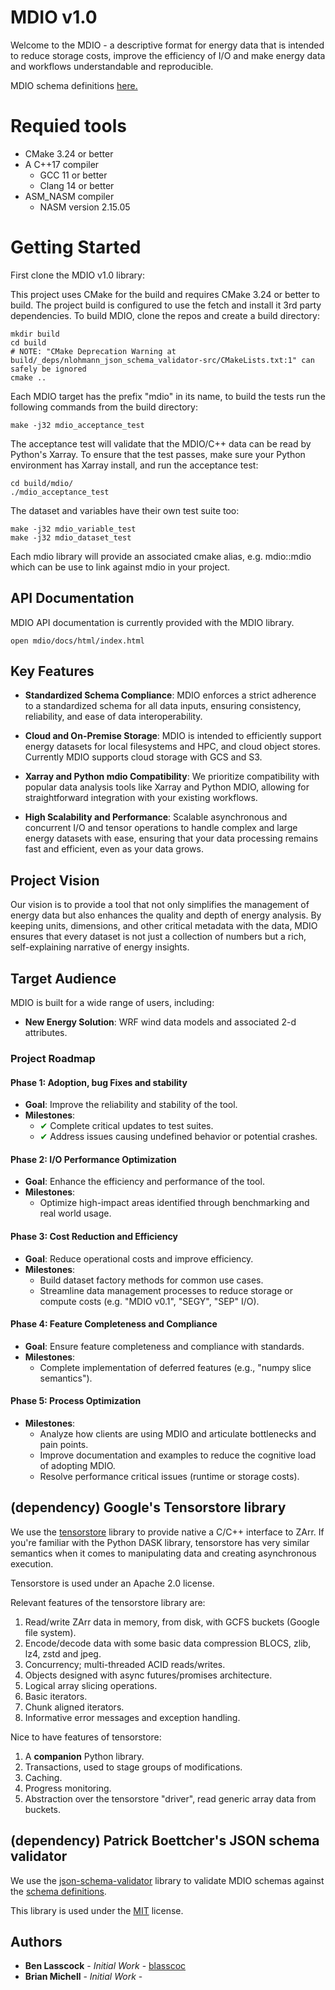 # MDIO v1.0

Welcome to the MDIO - a descriptive format for energy data that is intended to reduce storage costs,  improve the efficiency of I/O and make energy data and workflows understandable and reproducible.

MDIO schema definitions [here.](https://mdio-python.readthedocs.io/en/v1-new-schema/data_models/version_1.html)

# Requied tools
- CMake 3.24 or better
- A C++17 compiler
  - GCC 11 or better
  - Clang 14 or better
- ASM_NASM compiler
  - NASM version 2.15.05

# Getting Started

First clone the MDIO v1.0 library:

This project uses CMake for the build and requires CMake 3.24 or better to build. The project build is configured to use the fetch and install it 3rd party dependencies. To build MDIO, clone the repos and create a build directory:
```
mkdir build
cd build
# NOTE: "CMake Deprecation Warning at build/_deps/nlohmann_json_schema_validator-src/CMakeLists.txt:1" can safely be ignored
cmake ..
```
Each MDIO target has the prefix "mdio" in its name, to build the tests run the following commands from the build directory:
```
make -j32 mdio_acceptance_test
```
The acceptance test will validate that the MDIO/C++ data can be read by Python's Xarray. To ensure that the test passes, make sure your Python environment has Xarray install, and run the acceptance test:
```
cd build/mdio/
./mdio_acceptance_test
```
The dataset and variables have their own test suite too: 
```
make -j32 mdio_variable_test
make -j32 mdio_dataset_test
```
Each mdio library will provide an associated cmake alias, e.g. mdio::mdio which can be use to link against mdio in your project.

## API Documentation

MDIO API documentation is currently provided with the MDIO library.
```
open mdio/docs/html/index.html
```

## Key Features

- **Standardized Schema Compliance**: MDIO enforces a strict adherence to a standardized schema for all data inputs, ensuring consistency, reliability, and ease of data interoperability.

- **Cloud and On-Premise Storage**: MDIO is intended to efficiently support energy datasets for local filesystems and HPC, and cloud object stores. Currently MDIO supports cloud storage with GCS and S3.

- **Xarray and Python mdio Compatibility**: We prioritize compatibility with popular data analysis tools like Xarray and Python MDIO, allowing for straightforward integration with your existing workflows.

- **High Scalability and Performance**: Scalable asynchronous and concurrent I/O and tensor operations to handle complex and large energy datasets with ease, ensuring that your data processing remains fast and efficient, even as your data grows.

## Project Vision

Our vision is to provide a tool that not only simplifies the management of energy data but also enhances the quality and depth of energy analysis. By keeping units, dimensions, and other critical metadata with the data, MDIO ensures that every dataset is not just a collection of numbers but a rich, self-explaining narrative of energy insights.

## Target Audience

MDIO is built for a wide range of users, including:

- **New Energy Solution**: WRF wind data models and associated 2-d attributes.

### Project Roadmap

#### Phase 1: Adoption, bug Fixes and stability
- **Goal**: Improve the reliability and stability of the tool.
- **Milestones**:
  - <span style="color:green">✔</span> Complete critical updates to test suites.
  - <span style="color:green">✔</span> Address issues causing undefined behavior or potential crashes.

#### Phase 2: I/O Performance Optimization
- **Goal**: Enhance the efficiency and performance of the tool.
- **Milestones**:
  - Optimize high-impact areas identified through benchmarking and real world usage.

#### Phase 3: Cost Reduction and Efficiency
- **Goal**: Reduce operational costs and improve efficiency.
- **Milestones**:
  - Build dataset factory methods for common use cases.
  - Streamline data management processes to reduce storage or compute costs (e.g. "MDIO v0.1", "SEGY", "SEP" I/O).

#### Phase 4: Feature Completeness and Compliance
- **Goal**: Ensure feature completeness and compliance with standards.
- **Milestones**:
  - Complete implementation of deferred features (e.g., "numpy slice semantics").

#### Phase 5: Process Optimization
- **Milestones**:
  - Analyze how clients are using MDIO and articulate bottlenecks and pain points.
  - Improve documentation and examples to reduce the cognitive load of adopting MDIO.
  - Resolve performance critical issues (runtime or storage costs).

## (dependency) Google's Tensorstore library

We use the [tensorstore](https://google.github.io/tensorstore/) library to provide native a C/C++ interface to 
ZArr. If you're familiar with the Python DASK library, tensorstore has very similar semantics when it 
comes to manipulating data and creating asynchronous execution.

Tensorstore is used under an Apache 2.0 license.

Relevant features of the tensorstore library are:

1. Read/write ZArr data in memory, from disk, with GCFS buckets (Google file system).
2. Encode/decode data with some basic data compression BLOCS, zlib, lz4, zstd and jpeg.
3. Concurrency; multi-threaded ACID reads/writes.
4. Objects designed with async futures/promises architecture.
4. Logical array slicing operations.
5. Basic iterators.
6. Chunk aligned iterators.
7. Informative error messages and exception handling.

Nice to have features of tensorstore:

1. A **companion** Python library.
2. Transactions, used to stage groups of modifications.
3. Caching.
4. Progress monitoring.
5. Abstraction over the tensorstore "driver", read generic array data from buckets.  

## (dependency) Patrick Boettcher's JSON schema validator

We use the [json-schema-validator](https://github.com/pboettch/json-schema-validator) library to validate MDIO schemas against the [schema definitions](https://mdio-python.readthedocs.io/en/v1-new-schema/data_models/version_1.html).

This library is used under the [MIT](https://github.com/pboettch/json-schema-validator?tab=License-1-ov-file#readme) license.


## Authors
- **Ben Lasscock** - *Initial Work* - [blasscoc](https://github.com/blasscoc)
- **Brian Michell** - *Initial Work* - 






